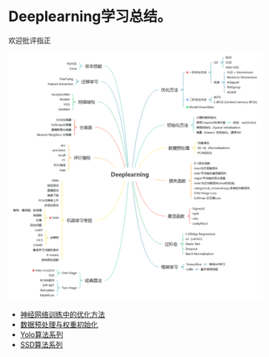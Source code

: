 # Deeplearning学习总结。

欢迎批评指正

![](https://github.com/chenxyyy/Deeplearning_notes/blob/master/image/Deeplearning.png)

- [神经网络训练中的优化方法](https://github.com/chenxyyy/Deeplearning_notes/blob/master/1_%E4%BC%98%E5%8C%96%E6%96%B9%E6%B3%95.md)
- [数据预处理与权重初始化](https://github.com/chenxyyy/Deeplearning_notes/blob/master/%E6%95%B0%E6%8D%AE%E9%A2%84%E5%A4%84%E7%90%86%E4%B8%8E%E6%9D%83%E9%87%8D%E5%88%9D%E5%A7%8B%E5%8C%96.md)
- [Yolo算法系列](https://github.com/chenxyyy/Deeplearning_notes/blob/master/Yolo%E7%AE%97%E6%B3%95%E5%8E%9F%E7%90%86.md)
- [SSD算法系列](https://github.com/chenxyyy/Deeplearning_notes/blob/master/SSD%E7%AE%97%E6%B3%95%E5%8E%9F%E7%90%86.md)
